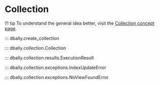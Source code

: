 # Collection

!!! tip
    To understand the general idea better, visit the [Collection concept page](../concepts/collections.md).

::: dbally.create_collection

::: dbally.collection.Collection

::: dbally.collection.results.ExecutionResult

::: dbally.collection.exceptions.IndexUpdateError

::: dbally.collection.exceptions.NoViewFoundError
